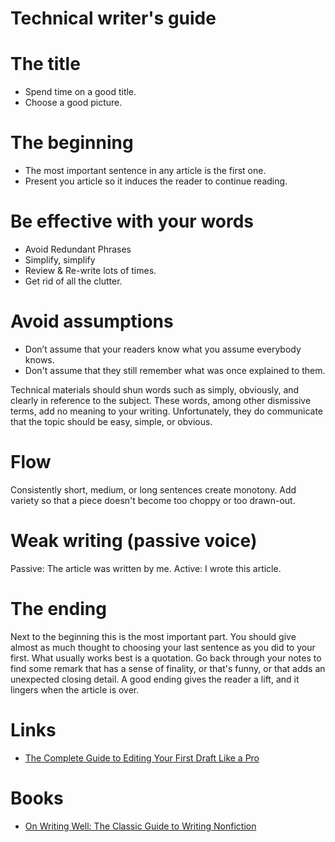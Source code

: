 # Technical writer's guide

# The title

* Spend time on a good title.
* Choose a good picture.

# The beginning

* The most important sentence in any article is the first one.
* Present you article so it induces the reader to continue reading.

# Be effective with your words

* Avoid Redundant Phrases
* Simplify, simplify
* Review & Re-write lots of times. 
* Get rid of all the clutter.

# Avoid assumptions

* Don’t assume that your readers know what you assume everybody knows.
* Don't assume that they still remember what was once explained to them.

Technical materials should shun words such as simply, obviously, and clearly in reference to the subject. 
These words, among other dismissive terms, add no meaning to your writing. 
Unfortunately, they do communicate that the topic should be easy, simple, or obvious.

# Flow

Consistently short, medium, or long sentences create monotony. 
Add variety so that a piece doesn't become too choppy or too drawn-out.

# Weak writing (passive voice)

Passive: The article was written by me.
Active: I wrote this article.

# The ending

Next to the beginning this is the most important part. You should give almost as
much thought to choosing your last sentence as you did to your first.
What usually works best is a quotation. Go back through your notes to find some
remark that has a sense of finality, or that's funny, or that adds an unexpected
closing detail. 
A good ending gives the reader a lift, and it lingers when the article is over.

# Links

* [The Complete Guide to Editing Your First Draft Like a Pro](https://medium.com/better-humans/the-complete-guide-to-editing-your-first-draft-like-a-pro-b38c4fd3c1c6)

# Books

* [On Writing Well: The Classic Guide to Writing Nonfiction](https://www.amazon.com/Writing-Well-Classic-Guide-Nonfiction/dp/0060891548)
